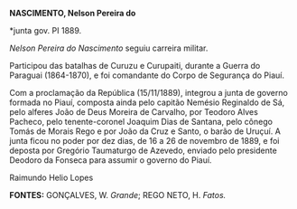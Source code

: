 **NASCIMENTO, Nelson Pereira do**

\*junta gov. PI 1889.

*Nelson Pereira do Nascimento* seguiu carreira militar.

Participou das batalhas de Curuzu e Curupaiti, durante a Guerra do
Paraguai (1864-1870), e foi comandante do Corpo de Segurança do Piauí.

Com a proclamação da República (15/11/1889), integrou a junta de governo
formada no Piauí, composta ainda pelo capitão Nemésio Reginaldo de Sá,
pelo alferes João de Deus Moreira de Carvalho, por Teodoro Alves
Pacheco, pelo tenente-coronel Joaquim Dias de Santana, pelo cônego Tomás
de Morais Rego e por João da Cruz e Santo, o barão de Uruçuí. A junta
ficou no poder por dez dias, de 16 a 26 de novembro de 1889, e foi
deposta por Gregório Taumaturgo de Azevedo, enviado pelo presidente
Deodoro da Fonseca para assumir o governo do Piauí.

Raimundo Helio Lopes

**FONTES:** GONÇALVES, W. *Grande*; REGO NETO, H. *Fatos.*
